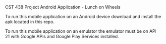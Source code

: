 CST 438 Project Android Application - Lunch on Wheels

To run this mobile application on an Android device download and install the apk located in this repo.

To run this mobile application on an emulator the emulator must be on API 21 with Google APIs and Google Play Services installed.